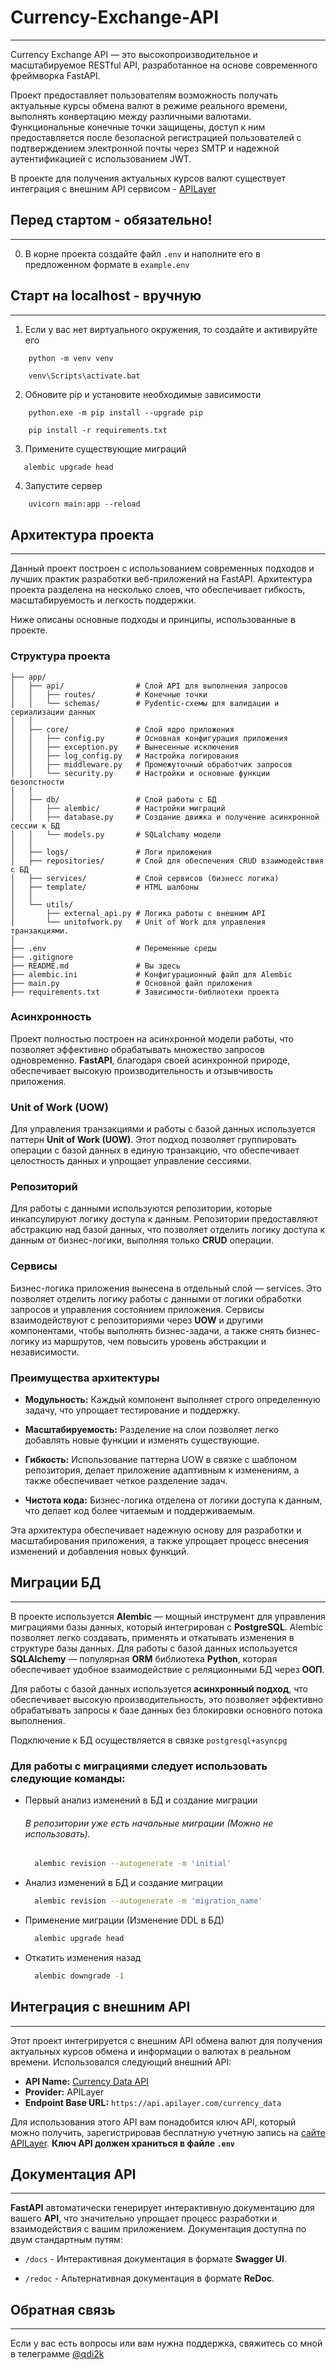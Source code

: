 # Currency-Exchange-API

---
Currency Exchange API — это высокопроизводительное и масштабируемое RESTful API,
разработанное на основе современного фреймворка FastAPI.

Проект предоставляет пользователям возможность получать актуальные курсы 
обмена валют в режиме реального времени, выполнять конвертацию между различными 
валютами. Функциональные конечные точки защищены, доступ к ним предоставляется 
после безопасной регистрацией пользователей с подтверждением электронной почты 
через SMTP и надежной аутентификацией с использованием JWT. 

В проекте для получения актуальных курсов валют существует интеграция с внешним 
API сервисом - [APILayer](https://apilayer.com/marketplace/currency_data-api)



## Перед стартом - обязательно!

---
0.  В корне проекта создайте файл `.env` и наполните его в предложенном формате 
    в `example.env`

## Старт на localhost - вручную

---
1. Если у вас нет виртуального окружения, то создайте и активируйте его
```shell
    python -m venv venv
```
```shell
    venv\Scripts\activate.bat
```

2. Обновите pip и установите необходимые зависимости
```shell
    python.exe -m pip install --upgrade pip
```
```shell
    pip install -r requirements.txt
```
3. Примените существующие миграций
```bash 
   alembic upgrade head
```
4. Запустите сервер
```shell
    uvicorn main:app --reload
```


## Архитектура проекта

---

Данный проект построен с использованием современных подходов и лучших практик
разработки веб-приложений на FastAPI. Архитектура проекта разделена на несколько
слоев, что обеспечивает гибкость, масштабируемость и легкость поддержки. 

Ниже описаны основные подходы и принципы, использованные в проекте.

### Структура проекта
```
├── app/                    
│   ├── api/                # Слой API для выполнения запросов
│   │   ├── routes/         # Конечные точки
│   │   └── schemas/        # Pydentic-схемы для валидации и сериализации данных
│   │  
│   ├── core/               # Слой ядро приложения
│   │   ├── config.py       # Основная конфигурация приложения
│   │   ├── exception.py    # Вынесенные исключения
│   │   ├── log_config.py   # Настройка логирования
│   │   ├── middleware.py   # Промежуточный обработчик запросов
│   │   └── security.py     # Настройки и основные функции безопстности
│   │ 
│   ├── db/                 # Слой работы с БД
│   │   ├── alembic/        # Настройки миграций
│   │   ├── database.py     # Создание движка и получение асинхронной сессии к БД
│   │   └── models.py       # SQLalchamy модели
│   │ 
│   ├── logs/               # Логи приложения
│   ├── repositories/       # Слой для обеспечения CRUD взаимодействия с БД
│   ├── services/           # Слой сервисов (бизнесс логика)
│   ├── template/           # HTML шалбоны
│   │ 
│   └── utils/              
│       ├── external_api.py # Логика работы с внешним API
│       └── unitofwork.py   # Unit of Work для управления транзакциями.
│   
├── .env                    # Переменные среды
├── .gitignore            
├── README.md               # Вы здесь
├── alembic.ini             # Конфигурационный файл для Alembic
├── main.py                 # Основной файл приложения
├── requirements.txt        # Зависимости-библиотеки проекта
```

### Асинхронность

Проект полностью построен на асинхронной модели работы, что позволяет 
эффективно обрабатывать множество запросов одновременно. **FastAPI**, благодаря
своей асинхронной природе, обеспечивает высокую производительность 
и отзывчивость приложения. 

### Unit of Work (UOW)

Для управления транзакциями и работы с базой данных используется паттерн 
**Unit of Work (UOW)**. Этот подход позволяет группировать операции с 
базой данных в единую транзакцию, что обеспечивает целостность данных и
упрощает управление сессиями. 

### Репозиторий 

Для работы с данными используются репозитории, которые инкапсулируют
логику доступа к данным. Репозитории предоставляют абстракцию над базой данных,
что позволяет отделить логику доступа к данным от бизнес-логики, 
выполняя только **CRUD** операции.

### Сервисы

Бизнес-логика приложения вынесена в отдельный слой — services. 
Это позволяет отделить логику работы с данными от логики обработки запросов 
и управления состоянием приложения. Сервисы взаимодействуют с репозиториями
через **UOW** и другими компонентами, чтобы выполнять бизнес-задачи, а также
снять бизнес-логику из маршрутов, чем повысить уровень абстракции 
и независимости. 

### Преимущества архитектуры

- **Модульность:** 
  Каждый компонент выполняет строго определенную задачу, что упрощает 
  тестирование и поддержку.

- **Масштабируемость:** 
  Разделение на слои позволяет легко добавлять новые функции и изменять 
  существующие.

- **Гибкость:** 
  Использование паттерна UOW в связке с шаблоном репозитория, делает приложение
  адаптивным к изменениям, а также обеспечивает четкое разделение задач.

 - **Чистота кода:** 
  Бизнес-логика отделена от логики доступа к данным, что делает код более 
  читаемым и поддерживаемым.

Эта архитектура обеспечивает надежную основу для разработки и масштабирования 
приложения, а также упрощает процесс внесения изменений и добавления новых 
функций.


## Миграции БД

---

В проекте используется **Alembic** — мощный инструмент для управления 
миграциями базы данных, который интегрирован с **PostgreSQL**. 
Alembic позволяет легко создавать, применять и откатывать изменения в структуре
базы данных. Для работы с базой данных используется **SQLAlchemy** — популярная
**ORM** библиотека **Python**, которая обеспечивает удобное взаимодействие с
реляционными БД через **ООП**.

Для работы с базой данных используется **асинхронный подход**, что обеспечивает 
высокую производительность, это позволяет эффективно обрабатывать запросы к 
базе данных без блокировки основного потока выполнения.

Подключение к БД осуществляется в связке `postgresql+asyncpg`

### Для работы с миграциями следует использовать следующие команды:

- Первый анализ изменений в БД и создание миграции

    ###### В репозитории уже есть начальные миграции (Можно не использовать).
    ```bash
      alembic revision --autogenerate -m 'initial'
    ```

- Анализ изменений в БД и создание миграции
    ```bash
      alembic revision --autogenerate -m 'migration_name'
    ```

- Применение миграции (Изменение DDL в БД)
    ```bash
      alembic upgrade head
    ```

- Откатить изменения назад
    ```bash
      alembic downgrade -1
    ```


## Интеграция с внешним API

---
Этот проект интегрируется с внешним API обмена валют для получения актуальных
курсов обмена и информации о валютах в реальном времени. Использовался 
следующий внешний API:

- **API Name:** [Currency Data API](https://apilayer.com/marketplace/currency_data-api)
- **Provider:** APILayer
- **Endpoint Base URL:** `https://api.apilayer.com/currency_data`

Для использования этого API вам понадобится ключ API, который можно получить,
зарегистрировав бесплатную учетную запись 
на [сайте APILayer](https://apilayer.com/).
**Ключ API должен храниться в файле `.env`**


## Документация API

---
**FastAPI** автоматически генерирует интерактивную документацию для вашего 
**API**, что значительно упрощает процесс разработки и взаимодействия с вашим 
приложением. Документация доступна по двум стандартным путям:

 - `/docs` - Интерактивная документация в формате **Swagger UI**.

 - `/redoc` - Альтернативная документация в формате **ReDoc**.


## Обратная связь

---
Если у вас есть вопросы или вам нужна поддержка, свяжитесь со мной 
в телеграмме [@qdi2k](https://t.me/qdi2kZ)
